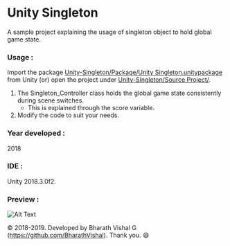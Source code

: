 ﻿# Unity Singleton
A sample project explaining the usage of singleton object to hold global game state.


### Usage : 
Import the package [Unity-Singleton/Package/Unity Singleton.unitypackage](https://github.com/BharathVishal/Unity-Singleton/blob/master/Package/Unity%20Singleton.unitypackage) from Unity (or) open the project under 
[Unity-Singleton/Source Project/](https://github.com/BharathVishal/Unity-Singleton/tree/master/Source%20Project/Unity%20Singleton).

1. The Singleton_Controller class holds the global game state consistently during scene switches.
   - This is explained through the score variable. 
2. Modify the code to suit your needs.


### Year developed : 
2018


### IDE :
Unity 2018.3.0f2. 


### Preview : 
![Alt Text](https://github.com/BharathVishal/Unity-Singleton/blob/master/Preview%20GIFs/1.gif)



© 2018-2019. Developed by Bharath Vishal G (https://github.com/BharathVishal). Thank you. :smile:



